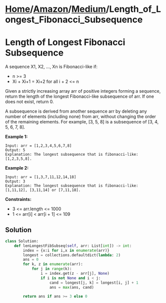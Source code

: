 # [Home](./../..)/[Amazon](./..)/[Medium](./)/Length_of_Longest_Fibonacci_Subsequence
<h1>Length of Longest Fibonacci Subsequence</h1>

<p>
A sequence X1, X2, ..., Xn is Fibonacci-like if:
</p>

* n >= 3
* Xi + Xi+1 = Xi+2 for all i + 2 <= n
<p>
Given a strictly increasing array arr of positive integers forming a sequence, return the length of the longest Fibonacci-like subsequence of arr. If one does not exist, return 0.
</p>
<p>
A subsequence is derived from another sequence arr by deleting any number of elements (including none) from arr, without changing the order of the remaining elements. For example, [3, 5, 8] is a subsequence of [3, 4, 5, 6, 7, 8].
</p>

<b>Example 1:</b>

    Input: arr = [1,2,3,4,5,6,7,8]
    Output: 5
    Explanation: The longest subsequence that is fibonacci-like: [1,2,3,5,8].
    
<b>Example 2:</b>

    Input: arr = [1,3,7,11,12,14,18]
    Output: 3
    Explanation: The longest subsequence that is fibonacci-like: [1,11,12], [3,11,14] or [7,11,18].

<b>Constraints:</b>

- 3 <= arr.length <= 1000
- 1 <= arr[i] < arr[i + 1] <= 109

<h2>Solution</h2>

```python
class Solution:
    def lenLongestFibSubseq(self, arr: List[int]) -> int:
        index = {x:i for i,x in enumerate(arr)}
        longest = collections.defaultdict(lambda: 2)
        ans = 0
        for k, z in enumerate(arr):
            for j in range(k):
                i = index.get(z - arr[j], None)
                if i is not None and i < j:
                    cand = longest[j, k] = longest[i, j] + 1
                    ans = max(ans, cand)

        return ans if ans >= 3 else 0
```
